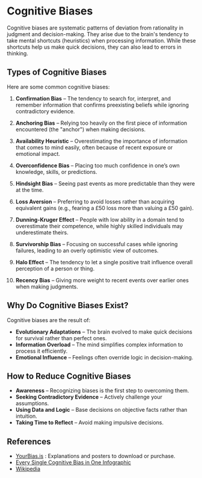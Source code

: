 # Cognitive Biases

Cognitive biases are systematic patterns of deviation from rationality in judgment and decision-making. They arise due to the brain's tendency to take mental shortcuts (heuristics) when processing information. While these shortcuts help us make quick decisions, they can also lead to errors in thinking.

## Types of Cognitive Biases

Here are some common cognitive biases:

1. **Confirmation Bias** – The tendency to search for, interpret, and remember information that confirms preexisting beliefs while ignoring contradictory evidence.

2. **Anchoring Bias** – Relying too heavily on the first piece of information encountered (the "anchor") when making decisions.

3. **Availability Heuristic** – Overestimating the importance of information that comes to mind easily, often because of recent exposure or emotional impact.

4. **Overconfidence Bias** – Placing too much confidence in one’s own knowledge, skills, or predictions.

5. **Hindsight Bias** – Seeing past events as more predictable than they were at the time.

6. **Loss Aversion** – Preferring to avoid losses rather than acquiring equivalent gains (e.g., fearing a £50 loss more than valuing a £50 gain).

7. **Dunning-Kruger Effect** – People with low ability in a domain tend to overestimate their competence, while highly skilled individuals may underestimate theirs.

8. **Survivorship Bias** – Focusing on successful cases while ignoring failures, leading to an overly optimistic view of outcomes.

9. **Halo Effect** – The tendency to let a single positive trait influence overall perception of a person or thing.

10. **Recency Bias** – Giving more weight to recent events over earlier ones when making judgments.

## Why Do Cognitive Biases Exist?

Cognitive biases are the result of:

- **Evolutionary Adaptations** – The brain evolved to make quick decisions for survival rather than perfect ones.
- **Information Overload** – The mind simplifies complex information to process it efficiently.
- **Emotional Influence** – Feelings often override logic in decision-making.

## How to Reduce Cognitive Biases

- **Awareness** – Recognizing biases is the first step to overcoming them.
- **Seeking Contradictory Evidence** – Actively challenge your assumptions.
- **Using Data and Logic** – Base decisions on objective facts rather than intuition.
- **Taking Time to Reflect** – Avoid making impulsive decisions.

## References

- [YourBias.is](https://yourbias.is/) : Explanations and posters to download or purchase.
- [Every Single Cognitive Bias in One Infographic](https://www.visualcapitalist.com/every-single-cognitive-bias/)
- [Wikipedia](https://en.wikipedia.org/wiki/Cognitive_bias)

